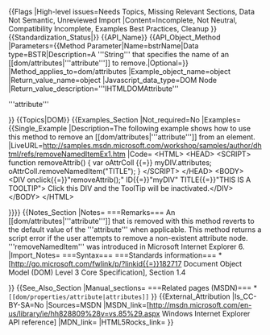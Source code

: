 {{Flags
|High-level issues=Needs Topics, Missing Relevant Sections, Data Not Semantic, Unreviewed Import
|Content=Incomplete, Not Neutral, Compatibility Incomplete, Examples Best Practices, Cleanup
}}
{{Standardization_Status|}}
{{API_Name}}
{{API_Object_Method
|Parameters={{Method Parameter|Name=bstrName|Data type=BSTR|Description=A '''String''' that specifies the name of an [[dom/attributes|'''attribute''']] to remove.|Optional=}}
|Method_applies_to=dom/attributes
|Example_object_name=object
|Return_value_name=object
|Javascript_data_type=DOM Node
|Return_value_description='''IHTMLDOMAttribute'''

'''attribute'''


}}
{{Topics|DOM}}
{{Examples_Section
|Not_required=No
|Examples={{Single_Example
|Description=The following example shows how to use this method to remove an [[dom/attributes|'''attribute''']] from an element.
|LiveURL=http://samples.msdn.microsoft.com/workshop/samples/author/dhtml/refs/removeNamedItemEx1.htm
|Code=
&lt;HTML&gt;
&lt;HEAD&gt;
&lt;SCRIPT&gt;
function removeAttrib()
{
    var oAttrColl {{=}} myDIV.attributes;
    oAttrColl.removeNamedItem("TITLE");
}
&lt;/SCRIPT&gt;
&lt;/HEAD&gt;
&lt;BODY&gt;
&lt;DIV onclick{{=}}"removeAttrib();" ID{{=}}"myDIV" TITLE{{=}}"THIS IS A TOOLTIP"&gt;
Click this DIV and the ToolTip will be inactivated.&lt;/DIV&gt;
&lt;/BODY&gt;
&lt;/HTML&gt;

}}}}
{{Notes_Section
|Notes=
===Remarks===
An [[dom/attributes|'''attribute''']] that is removed with this method reverts to the default value of the '''attribute''' when applicable. This method returns a script error if the user attempts to remove a non-existent attribute node.
'''removeNamedItem''' was introduced in Microsoft Internet Explorer 6.
|Import_Notes=
===Syntax===
===Standards information===
*[http://go.microsoft.com/fwlink/p/?linkid{{=}}182717 Document Object Model (DOM) Level 3 Core Specification], Section 1.4


}}
{{See_Also_Section
|Manual_sections=
===Related pages (MSDN)===
*<code>[[dom/properties/attribute|attributes]]</code>
}}
{{External_Attribution
|Is_CC-BY-SA=No
|Sources=MSDN
|MSDN_link=[http://msdn.microsoft.com/en-us/library/ie/hh828809%28v=vs.85%29.aspx Windows Internet Explorer API reference]
|MDN_link=
|HTML5Rocks_link=
}}